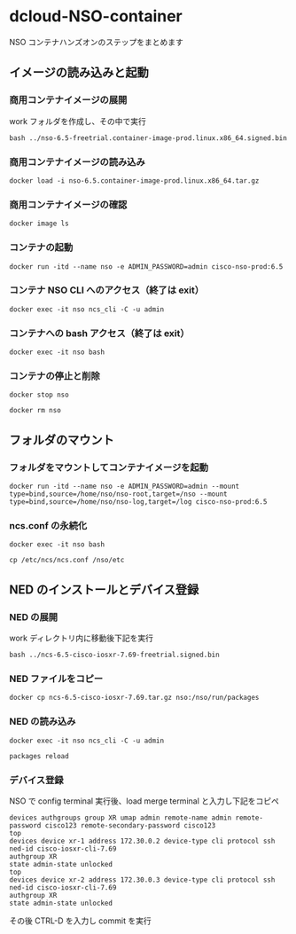# dcloud-NSO-container
NSO コンテナハンズオンのステップをまとめます

## イメージの読み込みと起動
### 商用コンテナイメージの展開
work フォルダを作成し、その中で実行
```
bash ../nso-6.5-freetrial.container-image-prod.linux.x86_64.signed.bin
```


### 商用コンテナイメージの読み込み
```
docker load -i nso-6.5.container-image-prod.linux.x86_64.tar.gz
```

### 商用コンテナイメージの確認
```
docker image ls
```

### コンテナの起動
```
docker run -itd --name nso -e ADMIN_PASSWORD=admin cisco-nso-prod:6.5
```

### コンテナ NSO CLI へのアクセス（終了は exit）
```
docker exec -it nso ncs_cli -C -u admin
```

### コンテナへの bash アクセス（終了は exit）
```
docker exec -it nso bash
```

### コンテナの停止と削除
```
docker stop nso
```

```
docker rm nso
```


## フォルダのマウント
### フォルダをマウントしてコンテナイメージを起動
```
docker run -itd --name nso -e ADMIN_PASSWORD=admin --mount type=bind,source=/home/nso/nso-root,target=/nso --mount type=bind,source=/home/nso/nso-log,target=/log cisco-nso-prod:6.5
```

### ncs.conf の永続化
```
docker exec -it nso bash
```

```
cp /etc/ncs/ncs.conf /nso/etc
```


## NED のインストールとデバイス登録
### NED の展開
work ディレクトリ内に移動後下記を実行

```
bash ../ncs-6.5-cisco-iosxr-7.69-freetrial.signed.bin
```

### NED ファイルをコピー
```
docker cp ncs-6.5-cisco-iosxr-7.69.tar.gz nso:/nso/run/packages
```

### NED の読み込み

```
docker exec -it nso ncs_cli -C -u admin
```

```
packages reload
```

### デバイス登録
NSO で config terminal 実行後、load merge terminal と入力し下記をコピペ

```
devices authgroups group XR umap admin remote-name admin remote-password cisco123 remote-secondary-password cisco123
top
devices device xr-1 address 172.30.0.2 device-type cli protocol ssh ned-id cisco-iosxr-cli-7.69
authgroup XR
state admin-state unlocked
top
devices device xr-2 address 172.30.0.3 device-type cli protocol ssh ned-id cisco-iosxr-cli-7.69
authgroup XR
state admin-state unlocked
```

その後 CTRL-D を入力し commit を実行



